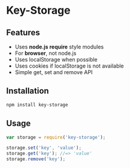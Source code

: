 # Key-Storage

## Features
* Uses **node.js require** style modules
* For **browser**, not node.js
* Uses localStorage when possible
* Uses cookies if localStorage is not available
* Simple get, set and remove API

## Installation
```sh
npm install key-storage
```

## Usage
```javascript
var storage = require('key-storage');

storage.set('key', 'value');
storage.get('key'); //=> 'value'
storage.remove('key');
```

